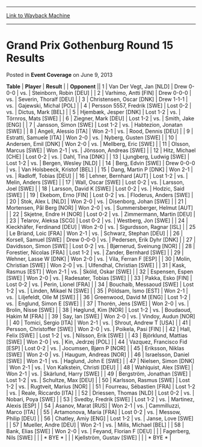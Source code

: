 
---
[Link to Wayback Machine](https://web.archive.org/web/20211016185241/https://magic.wizards.com/en/articles/archive/event-coverage/grand-prix-gothenburg-round-15-results-2013-06-09)

[_metadata_:description]:- "TablePlayerResult Opponent 1Van Der Vegt, Jan [NLD]Drew 0-0-0vs.Steinborn, Robin [DEU] 2Varhimo, Antti [FIN]Drew 0-0-0vs.Severin, Thoralf [DEU] 3Christensen, Oscar [DNK]Drew 1-1-1vs.Gajewski, Michal [POL] 4Persson 5557, Fredrik [SWE]Lost 0-2vs.Dictus, Mark [BEL] 5Hjembæk, Jesper [DNK]Lost 1-2vs.Törnros, Mats [SWE] 6Ziegner, Mark [DEU]Lost 1-2vs.Smith, Jake [ENG] 7Jansson,"
[_metadata_:generator]:- "Drupal 7 (http://drupal.org)"
[_metadata_:node]:- "455536"
[_metadata_:publish_date]:- "2013-06-09"
[_metadata_:source]:- "div-main-content"
[_metadata_:title]:- "Grand Prix Gothenburg Round 15 Results"
[_metadata_:wayback_capture_timestamp]:- "2021-10-16 18:52:41"
[_metadata_:wayback_raw_url]:- "https://web.archive.org/web/20211016185241id_/https://magic.wizards.com/en/articles/archive/event-coverage/grand-prix-gothenburg-round-15-results-2013-06-09"
[_metadata_:wayback_url]:- "https://magic.wizards.com/en/articles/archive/event-coverage/grand-prix-gothenburg-round-15-results-2013-06-09"
---


Grand Prix Gothenburg Round 15 Results
======================================



 Posted in **Event Coverage**
 on June 9, 2013 












 **Table** | **Player** | **Result** |  | **Opponent** ||  1 | Van Der Vegt, Jan [NLD] | Drew 0-0-0 | vs. | Steinborn, Robin [DEU] |
|  2 | Varhimo, Antti [FIN] | Drew 0-0-0 | vs. | Severin, Thoralf [DEU] |
|  3 | Christensen, Oscar [DNK] | Drew 1-1-1 | vs. | Gajewski, Michal [POL] |
|  4 | Persson 5557, Fredrik [SWE] | Lost 0-2 | vs. | Dictus, Mark [BEL] |
|  5 | Hjembæk, Jesper [DNK] | Lost 1-2 | vs. | Törnros, Mats [SWE] |
|  6 | Ziegner, Mark [DEU] | Lost 1-2 | vs. | Smith, Jake [ENG] |
|  7 | Jansson, Simon [SWE] | Lost 1-2 | vs. | Habtezion, Jonatan [SWE] |
|  8 | Angeli, Alessio [ITA] | Won 2-1 | vs. | Rood, Dennis [DEU] |
|  9 | Estratti, Samuele [ITA] | Won 2-0 | vs. | Nyberg, Gusten [SWE] |
|  10 | Andersen, Emil [DNK] | Won 2-0 | vs. | Mellberg, Eric [SWE] |
|  11 | Olsson, Marcus [SWE] | Won 2-1 | vs. | Jönsson, Andreas [SWE] |
|  12 | Hitz, Michael [CHE] | Lost 0-2 | vs. | Dahl, Tina [DNK] |
|  13 | Ljungberg, Ludwig [SWE] | Lost 1-2 | vs. | Bergen, Wesley [NLD] |
|  14 | Berg, Edvin [SWE] | Drew 0-0-0 | vs. | Van Holsbeeck, Kristof [BEL] |
|  15 | Dang, Martin P [DNK] | Won 2-1 | vs. | Radloff, Tobias [DEU] |
|  16 | Lehner, Bernhard [AUT] | Lost 1-2 | vs. | Melin, Anders [SWE] |
|  17 | Wall, Oscar [SWE] | Lost 0-2 | vs. | Larsson, Joel [SWE] |
|  18 | Larsson, David K [SWE] | Lost 0-2 | vs. | Hodzic, Said [SWE] |
|  19 | Ekebom, Erno [FIN] | Lost 0-2 | vs. | Floderus, Anders [SWE] |
|  20 | Stok, Alex L [NLD] | Won 2-0 | vs. | Disenborg, Johan [SWE] |
|  21 | Mortensen, Pål Berg [NOR] | Won 2-0 | vs. | Summersberger, Helmut [AUT] |
|  22 | Skjetne, Endre H [NOR] | Lost 0-2 | vs. | Zimmermann, Martin [DEU] |
|  23 | Telarov, Aleksa [SCG] | Lost 0-2 | vs. | Westberg, Jon [SWE] |
|  24 | Kieckhäfer, Ferdinand [DEU] | Won 2-0 | vs. | Sigurdsson, Ragnar [ISL] |
|  25 | Le Briand, Loic [FRA] | Won 2-1 | vs. | Schwarz, Stephan [DEU] |
|  26 | Korsell, Samuel [SWE] | Drew 0-0-0 | vs. | Pedersen, Erik Dyhr [DNK] |
|  27 | Davidsson, Simon [SWE] | Lost 0-2 | vs. | Bjørnerud, Sveinung [NOR] |
|  28 | Forestier, Nicolas [FRA] | Lost 1-2 | vs. | Zander, Bernhard [SWE] |
|  29 | Wehner, Lasse W [DNK] | Won 2-0 | vs. | Vila, Ferran F [ESP] |
|  30 | Molin, Christian [SWE] | Won 2-0 | vs. | Ulfendhal, Christian [SWE] |
|  31 | Kask, Rasmus [EST] | Won 2-1 | vs. | Sköld, Oskar [SWE] |
|  32 | Espensen, Espen [SWE] | Won 2-0 | vs. | Radesater, Tobias [SWE] |
|  33 | Pakka, Esko [FIN] | Lost 0-2 | vs. | Perin, Lionel [FRA] |
|  34 | Bouchaib, Messaoud [SWE] | Lost 1-2 | vs. | Linden, Mikael N [SWE] |
|  35 | Põldsam, Ismo [EST] | Won 2-1 | vs. | Liljefeldt, Olle M [SWE] |
|  36 | Greenwood, David M [ENG] | Lost 1-2 | vs. | Englund, Simon E [SWE] |
|  37 | Thorén, Jens [SWE] | Won 2-0 | vs. | Brolin, Nisse [SWE] |
|  38 | Høglund, Kim [NOR] | Lost 1-2 | vs. | Boudaoud, Hakim M [FRA] |
|  39 | Say, Ian [SWE] | Won 2-0 | vs. | Vindoy, Audun [NOR] |
|  40 | Tomici, Sergio [ITA] | Won 2-1 | vs. | Shrout, Andrew T [USA] |
|  41 | Persson, Christoffer [SWE] | Won 2-0 | vs. | Poikela, Pasi [FIN] |
|  42 | Hall, Felix [SWE] | Lost 1-2 | vs. | Nilsson, Erik [SWE] |
|  43 | Björklund, Mattias [SWE] | Won 2-0 | vs. | Kin, Jedrzej [POL] |
|  44 | Vazquez, Francisco Fid [ESP] | Lost 0-2 | vs. | Jocumsen, Bjørn P [NOR] |
|  45 | Eriksson, Niklas [SWE] | Won 2-0 | vs. | Haugum, Andreas [NOR] |
|  46 | Israelsson, Daniel [SWE] | Won 2-1 | vs. | Haglund, John E [SWE] |
|  47 | Nielsen, Simon [DNK] | Won 2-1 | vs. | Von Kalkstein, Christi [DEU] |
|  48 | Wahlquist, Alex [SWE] | Won 2-1 | vs. | Skärlund, Harry [SWE] |
|  49 | Bergström, Jonathan [SWE] | Lost 1-2 | vs. | Schultze, Max [DEU] |
|  50 | Karlsson, Rasmus [SWE] | Lost 1-2 | vs. | Rugtveit, Marius [NOR] |
|  51 | Fourreau, Sébastien [FRA] | Lost 1-2 | vs. | Reale, Riccardo [ITA] |
|  52 | Driessen, Thomas [NLD] | Lost 0-2 | vs. | Nobari, Poya [SWE] |
|  53 | Svedby, Fredrik [SWE] | Lost 1-2 | vs. | Martinez, Alexis [ESP] |
|  54 | Asanov, Marat [RUS] | Won 2-1 | vs. | Cammilluzzi, Marco [ITA] |
|  55 | Artamonova, Maria [FRA] | Lost 0-2 | vs. | Messow, Philip [DEU] |
|  56 | Chatley, Amiy [ENG] | Lost 1-2 | vs. | Janse, Love [SWE] |
|  57 | Mueller, Andre [DEU] | Won 2-1 | vs. | Milis, Michael [BEL] |
|  58 | Bank, Elias [SWE] | Won 2-0 | vs. | Feyand, Florian F [DEU] |
|  | Fagerberg, Nils [SWE] |  |  | \* BYE \* |
|  | Kjellström, Gustav [SWE] |  |  | \* BYE \* |







